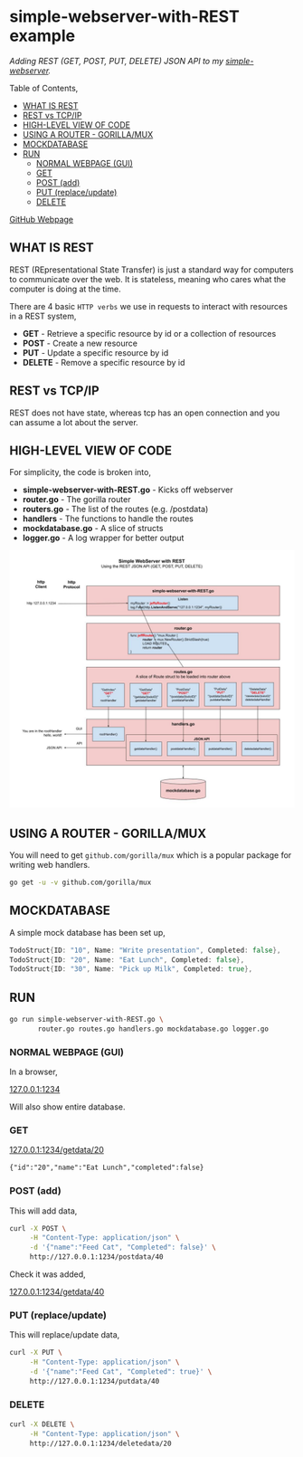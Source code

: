 # simple-webserver-with-REST example

_Adding REST (GET, POST, PUT, DELETE) JSON API to my
[simple-webserver](https://github.com/JeffDeCola/my-go-examples/tree/master/webserver/simple-webserver)._

Table of Contents,

* [WHAT IS REST](https://github.com/JeffDeCola/my-go-examples/tree/master/api/simple-webserver-with-REST#what-is-rest)
* [REST vs TCP/IP](https://github.com/JeffDeCola/my-go-examples/tree/master/api/simple-webserver-with-REST#rest-vs-tcpip)
* [HIGH-LEVEL VIEW OF CODE](https://github.com/JeffDeCola/my-go-examples/tree/master/api/simple-webserver-with-REST#high-level-view-of-code)
* [USING A ROUTER - GORILLA/MUX](https://github.com/JeffDeCola/my-go-examples/tree/master/api/simple-webserver-with-REST#using-a-router---gorillamux)
* [MOCKDATABASE](https://github.com/JeffDeCola/my-go-examples/tree/master/api/simple-webserver-with-REST#mockdatabase)
* [RUN](https://github.com/JeffDeCola/my-go-examples/tree/master/api/simple-webserver-with-REST#run)
  * [NORMAL WEBPAGE (GUI)](https://github.com/JeffDeCola/my-go-examples/tree/master/api/simple-webserver-with-REST#normal-webpage-gui)
  * [GET](https://github.com/JeffDeCola/my-go-examples/tree/master/api/simple-webserver-with-REST#get)
  * [POST (add)](https://github.com/JeffDeCola/my-go-examples/tree/master/api/simple-webserver-with-REST#post-add)
  * [PUT (replace/update)](https://github.com/JeffDeCola/my-go-examples/tree/master/api/simple-webserver-with-REST#put-replaceupdate)
  * [DELETE](https://github.com/JeffDeCola/my-go-examples/tree/master/api/simple-webserver-with-REST#delete)
  
[GitHub Webpage](https://jeffdecola.github.io/my-go-examples/)

## WHAT IS REST

REST (REpresentational State Transfer) is just a standard way for
computers to communicate over the web.
It is stateless, meaning who cares what the computer is doing at the time.

There are 4 basic `HTTP verbs` we use in requests to
interact with resources in a REST system,

* **GET** - Retrieve a specific resource by id or a collection of resources
* **POST** - Create a new resource
* **PUT** - Update a specific resource by id
* **DELETE** - Remove a specific resource by id

## REST vs TCP/IP

REST does not have state, whereas tcp has an open connection and you
can assume a lot about the server.

## HIGH-LEVEL VIEW OF CODE

For simplicity, the code is broken into,

* **simple-webserver-with-REST.go** - Kicks off webserver
* **router.go** - The gorilla router
* **routers.go** - The list of the routes (e.g. /postdata)
* **handlers** - The functions to handle the routes
* **mockdatabase.go** - A slice of structs
* **logger.go** - A log wrapper for better output

![IMAGE - simple-webserver-with-REST - IMAGE](https://github.com/JeffDeCola/my-go-examples/blob/master/docs/pics/simple-webserver-with-REST.jpg)

## USING A ROUTER - GORILLA/MUX

You will need to get `github.com/gorilla/mux` which is
a popular package for writing web handlers.

```bash
go get -u -v github.com/gorilla/mux
```

## MOCKDATABASE

A simple mock database has been set up,

```go
TodoStruct{ID: "10", Name: "Write presentation", Completed: false},
TodoStruct{ID: "20", Name: "Eat Lunch", Completed: false},
TodoStruct{ID: "30", Name: "Pick up Milk", Completed: true},
```

## RUN

```bash
go run simple-webserver-with-REST.go \
       router.go routes.go handlers.go mockdatabase.go logger.go
```

### NORMAL WEBPAGE (GUI)

In a browser,

[127.0.0.1:1234](http://127.0.0.1:1234/)

Will also show entire database.

### GET

[127.0.0.1:1234/getdata/20](http://127.0.0.1:1234/getdata/20)

```txt
{"id":"20","name":"Eat Lunch","completed":false}
```

### POST (add)

This will add data,

```bash
curl -X POST \
     -H "Content-Type: application/json" \
     -d '{"name":"Feed Cat", "Completed": false}' \
     http://127.0.0.1:1234/postdata/40
```

Check it was added,

[127.0.0.1:1234/getdata/40](http://127.0.0.1:1234/getdata/40)

### PUT (replace/update)

This will replace/update data,

```bash
curl -X PUT \
     -H "Content-Type: application/json" \
     -d '{"name":"Feed Cat", "Completed": true}' \
     http://127.0.0.1:1234/putdata/40
```

### DELETE

```bash
curl -X DELETE \
     -H "Content-Type: application/json" \
     http://127.0.0.1:1234/deletedata/20
```
